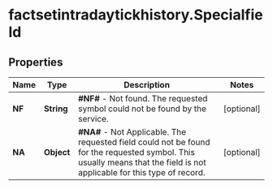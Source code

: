 # factsetintradaytickhistory.Specialfield

## Properties

Name | Type | Description | Notes
------------ | ------------- | ------------- | -------------
**NF** | **String** | **#NF#** - Not found. The requested symbol could not be found by the service. | [optional] 
**NA** | **Object** | **#NA#** - Not Applicable. The requested field could not be found for the requested symbol. This usually means that the field is not applicable for this type of record. | [optional] 


